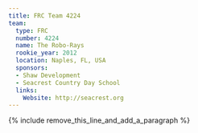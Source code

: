 ```yaml
---
title: FRC Team 4224
team:
  type: FRC
  number: 4224
  name: The Robo-Rays
  rookie_year: 2012
  location: Naples, FL, USA
  sponsors:
  - Shaw Development
  - Seacrest Country Day School
  links:
    Website: http://seacrest.org
---
```


{% include remove_this_line_and_add_a_paragraph %}